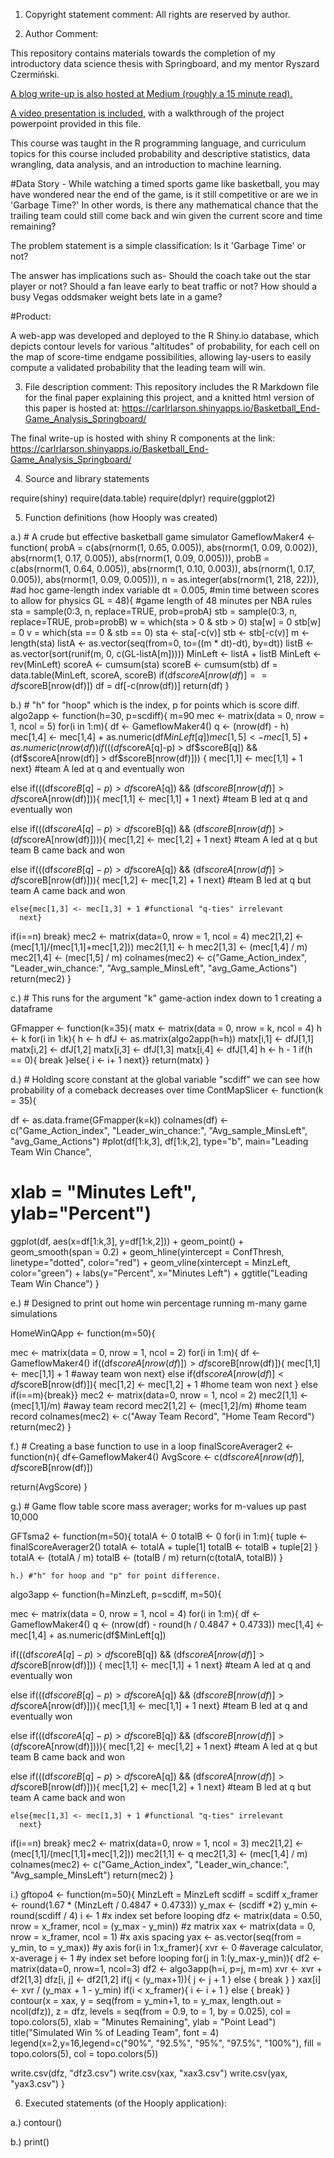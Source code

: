 1. Copyright statement comment: All rights are reserved by author.

2. Author Comment: 

This repository contains materials towards the completion of my introductory data science thesis with Springboard, and my mentor Ryszard Czermiński. 

<a href="https://medium.com/@premiumwordsmith/visualizing-basketball-end-games-c8fdd4d757e2">A blog write-up is also hosted at Medium (roughly a 15 minute read).</a> 

<a href="https://youtu.be/mi9f62sXySA">A video presentation is included,</a> with a walkthrough of the project powerpoint provided in this file. 

This course was taught in the R programming language, and curriculum topics for this course included probability and descriptive statistics, data wrangling, data analysis, and an introduction to machine learning. 

#Data Story - While watching a timed sports game like basketball, you may have wondered near the end of the game, is it still competitive or are we in 'Garbage Time?' In other words, is there any mathematical chance that the trailing team could still come back and win given the current score and time remaining? 

The problem statement is a simple classification: Is it 'Garbage Time' or not? 

The answer has implications such as- Should the coach take out the star player or not? Should a fan leave early to beat traffic or not? How should a busy Vegas oddsmaker weight bets late in a game? 

#Product: 

A web-app was developed and deployed to the R Shiny.io database, which depicts contour levels for various "altitudes" of probability, for each cell on the map of score-time endgame possibilities, allowing lay-users to easily compute a validated probability that the leading team will win. 

3. File description comment: This repository includes the R Markdown file for the final paper explaining this project, and a knitted html version of this paper is hosted at: https://carlrlarson.shinyapps.io/Basketball_End-Game_Analysis_Springboard/

The final write-up is hosted with shiny R components at the link: https://carlrlarson.shinyapps.io/Basketball_End-Game_Analysis_Springboard/

4. Source and library statements

require(shiny)
require(data.table)
require(dplyr)
require(ggplot2)

5. Function definitions (how Hooply was created)

  a.) # A crude but effective basketball game simulator
  GameflowMaker4 <- function(
  probA = c(abs(rnorm(1, 0.65, 0.005)), abs(rnorm(1, 0.09, 0.002)), abs(rnorm(1, 0.17, 0.005)), abs(rnorm(1, 0.09, 0.005))), 
  probB = c(abs(rnorm(1, 0.64, 0.005)), abs(rnorm(1, 0.10, 0.003)), abs(rnorm(1, 0.17, 0.005)), abs(rnorm(1, 0.09, 0.005))), 
  n = as.integer(abs(rnorm(1, 218, 22))),   #ad hoc game-length index variable
  dt = 0.005,   #min time between scores to allow for physics
  GL = 48){   #game length of 48 minutes per NBA rules
  sta = sample(0:3, n, replace=TRUE, prob=probA)
  stb = sample(0:3, n, replace=TRUE, prob=probB)
  w = which(sta > 0 & stb > 0)
  sta[w] = 0
  stb[w] = 0
  v = which(sta == 0 & stb == 0)
  sta <- sta[-c(v)] 
  stb <- stb[-c(v)]
  m <- length(sta)
  listA <- as.vector(seq(from=0, to=((m * dt)-dt), by=dt))
  listB <- as.vector(sort(runif(m, 0, c(GL-listA[m]))))
  MinLeft <- listA + listB
  MinLeft <- rev(MinLeft)
  scoreA <- cumsum(sta)
  scoreB <- cumsum(stb)
  df = data.table(MinLeft, scoreA, scoreB)
  if(df$scoreA[nrow(df)] == df$scoreB[nrow(df)])
  df = df[-c(nrow(df))]
  return(df)
}

  b.) # "h" for "hoop" which is the index, p for points which is score diff.
algo2app <- function(h=30, p=scdiff){
  m=90
  mec <- matrix(data = 0, nrow = 1, ncol = 5)
  for(i in 1:m){
  df <- GameflowMaker4()
  q <- (nrow(df) - h)
  mec[1,4] <-  mec[1,4] + as.numeric(df$MinLeft[q])
  mec[1,5] <- mec[1,5] + as.numeric(nrow(df))
  if(((df$scoreA[q]-p) > df$scoreB[q]) && (df$scoreA[nrow(df)] > df$scoreB[nrow(df)])) {
  mec[1,1] <- mec[1,1] + 1
  next}  #team A led at q and eventually won
  
  else if(((df$scoreB[q]-p) > df$scoreA[q]) && (df$scoreB[nrow(df)] > df$scoreA[nrow(df)])){
  mec[1,1] <- mec[1,1] + 1
  next}  #team B led at q and eventually won
  
  else if(((df$scoreA[q]-p) > df$scoreB[q]) && (df$scoreB[nrow(df)] > (df$scoreA[nrow(df)]))){
  mec[1,2] <- mec[1,2] + 1 
  next}  #team A led at q but team B came back and won
  
  else if(((df$scoreB[q]-p) > df$scoreA[q]) && (df$scoreA[nrow(df)] > df$scoreB[nrow(df)])){
  mec[1,2] <- mec[1,2] + 1
  next}  #team B led at q but team A came back and won

    else{mec[1,3] <- mec[1,3] + 1 #functional "q-ties" irrelevant
      next}
if(i==n)
  break}
  mec2 <- matrix(data=0, nrow = 1, ncol = 4)
  mec2[1,2] <- (mec[1,1]/(mec[1,1]+mec[1,2]))
  mec2[1,1] <- h
  mec2[1,3] <- (mec[1,4] / m)
  mec2[1,4] <- (mec[1,5] / m)
  colnames(mec2) <- c("Game_Action_index", "Leader_win_chance:", "Avg_sample_MinsLeft", "avg_Game_Actions")
  return(mec2)
}

  c.) # This runs for the argument "k" game-action index down to 1 creating a dataframe

GFmapper <- function(k=35){
  matx <- matrix(data = 0, nrow = k, ncol = 4)
  h <- k
  for(i in 1:k){
    h <- h
    dfJ <- as.matrix(algo2app(h=h))
    matx[i,1] <- dfJ[1,1]
    matx[i,2] <- dfJ[1,2]
    matx[i,3] <- dfJ[1,3]
    matx[i,4] <- dfJ[1,4]
    h <- h - 1
    if(h == 0){
      break
      }else{
        i <- i+ 1
        next}}
  return(matx)
}

  d.) # Holding score constant at the global variable "scdiff" we can see how probability of a comeback decreases over time
ContMapSlicer <- function(k = 35){

df <- as.data.frame(GFmapper(k=k))
colnames(df) <- c("Game_Action_index", "Leader_win_chance:", "Avg_sample_MinsLeft", "avg_Game_Actions")
#plot(df[1:k,3], df[1:k,2], type="b", main="Leading Team Win Chance",
#     xlab = "Minutes Left", ylab="Percent")
ggplot(df, aes(x=df[1:k,3], y=df[1:k,2])) +
  geom_point() +
  geom_smooth(span = 0.2) +
  geom_hline(yintercept = ConfThresh, linetype="dotted", color="red") +
  geom_vline(xintercept = MinzLeft, color="green") +
  labs(y="Percent", x="Minutes Left") +
  ggtitle("Leading Team Win Chance")
}

  e.) # Designed to print out home win percentage running m-many game simulations

HomeWinQApp <- function(m=50){
  
  mec <- matrix(data = 0, nrow = 1, ncol = 2)
    for(i in 1:m){
    df <- GameflowMaker4()
      if((df$scoreA[nrow(df)]) > df$scoreB[nrow(df)]){
        mec[1,1] <- mec[1,1] + 1   #away team won
        next} 
      else if(df$scoreA[nrow(df)] < df$scoreB[nrow(df)]){
        mec[1,2] <- mec[1,2] + 1     #home team won
      next 
      } else if(i==m){break}}
    mec2 <- matrix(data=0, nrow = 1, ncol = 2)
    mec2[1,1] <- (mec[1,1]/m) #away team record
    mec2[1,2] <- (mec[1,2]/m) #home team record
    colnames(mec2) <- c("Away Team Record", "Home Team Record")
    return(mec2)
}

  f.) # Creating a base function to use in a loop
finalScoreAverager2 <- function(n){
  df<-GameflowMaker4()
  AvgScore <- c(df$scoreA[nrow(df)], df$scoreB[nrow(df)])
  
  return(AvgScore)
}

  g.) # Game flow table score mass averager; works for m-values up past 10,000

GFTsma2 <- function(m=50){
  totalA <- 0
  totalB <- 0
  for(i in 1:m){
  tuple <- finalScoreAverager2()
  totalA <- totalA + tuple[1]
  totalB <- totalB + tuple[2]
  }
  totalA <- (totalA / m)
  totalB <- (totalB / m)
  return(c(totalA, totalB))
  }
  
    h.) #"h" for hoop and "p" for point difference.
algo3app <- function(h=MinzLeft, p=scdiff, m=50){
  
  mec <- matrix(data = 0, nrow = 1, ncol = 4)
  for(i in 1:m){
  df <- GameflowMaker4()
  q <- (nrow(df) - round(h / 0.4847 + 0.4733))
  mec[1,4] <-  mec[1,4] + as.numeric(df$MinLeft[q])
  
  if(((df$scoreA[q]-p) > df$scoreB[q]) && (df$scoreA[nrow(df)] > df$scoreB[nrow(df)])) {
  mec[1,1] <- mec[1,1] + 1
  next} #team A led at q and eventually won
  
  else if(((df$scoreB[q]-p) > df$scoreA[q]) && (df$scoreB[nrow(df)] > df$scoreA[nrow(df)])){
  mec[1,1] <- mec[1,1] + 1
  next} #team B led at q and eventually won
  
  else if(((df$scoreA[q]-p) > df$scoreB[q]) && (df$scoreB[nrow(df)] > (df$scoreA[nrow(df)]))){
  mec[1,2] <- mec[1,2] + 1 
  next} #team A led at q but team B came back and won
  
  else if(((df$scoreB[q]-p) > df$scoreA[q]) && (df$scoreA[nrow(df)] > df$scoreB[nrow(df)])){
  mec[1,2] <- mec[1,2] + 1
  next} #team B led at q but team A came back and won

    else{mec[1,3] <- mec[1,3] + 1 #functional "q-ties" irrelevant
      next}
if(i==n)
  break}
  mec2 <- matrix(data=0, nrow = 1, ncol = 3)
  mec2[1,2] <- (mec[1,1]/(mec[1,1]+mec[1,2]))
  mec2[1,1] <- q
  mec2[1,3] <- (mec[1,4] / m)
  colnames(mec2) <- c("Game_Action_index", "Leader_win_chance:", "Avg_sample_MinsLeft")
  return(mec2)
}

  i.) gftopo4 <- function(m=50){
  MinzLeft = MinzLeft
  scdiff = scdiff
  x_framer <- round(1.67 * (MinzLeft / 0.4847 + 0.4733))
  y_max <- (scdiff *2)
  y_min <- round(scdiff / 4)
  i <- 1 #x index set before looping
  dfz <- matrix(data = 0.50, nrow = x_framer, ncol = (y_max - y_min)) #z matrix
  xax <- matrix(data = 0, nrow = x_framer, ncol = 1) #x axis spacing
  yax <- as.vector(seq(from = y_min, to = y_max)) #y axis
  for(i in 1:x_framer){
    xvr <- 0  #average calculator, x-average
    j <- 1 #y index set before looping
    for(j in 1:(y_max-y_min)){
      df2 <- matrix(data=0, nrow=1, ncol=3)
      df2 <- algo3app(h=i, p=j, m=m)
      xvr <- xvr + df2[1,3]
      dfz[i, j] <- df2[1,2]
      if(j < (y_max+1)){
        j <- j + 1
      } else {
          break
        }
    }
    xax[i] <- xvr / (y_max + 1 - y_min)
    if(i < x_framer){
      i <- i + 1
    } else {
      break}
  }
  contour(x = xax, y = seq(from = y_min+1, to = y_max, length.out = ncol(dfz)), z = dfz, levels = seq(from = 0.9, to = 1, by = 0.025), col = topo.colors(5),
  xlab = "Minutes Remaining", ylab = "Point Lead")
  title("Simulated Win % of Leading Team", font = 4)
  legend(x=2,y=16,legend=c("90%", "92.5%", "95%", "97.5%", "100%"), fill = topo.colors(5), col = topo.colors(5))
  
  write.csv(dfz, "dfz3.csv")
  write.csv(xax, "xax3.csv")
  write.csv(yax, "yax3.csv")
}

6. Executed statements (of the Hooply application):
  
  a.) contour()
  
   b.) print()
